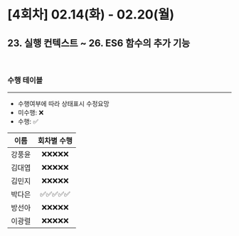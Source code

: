 # [4회차] 02.14(화) - 02.20(월)

## 23. 실행 컨텍스트 ~ 26. ES6 함수의 추가 기능

<br>

### 수행 테이블

<hr>

- 수행여부에 따라 상태표시 수정요망
- 미수행: ❌
- 수행: ✅

|  이름  | 회차별 수행 |
| :----: | :---------: |
| 강풍윤 | ❌❌❌❌❌  |
| 김대엽 | ❌❌❌❌❌  |
| 김민지 | ❌❌❌❌❌  |
| 박다은 | ✅✅✅✅✅  |
| 방선아 | ❌❌❌❌❌  |
| 이광렬 | ❌❌❌❌❌  |
